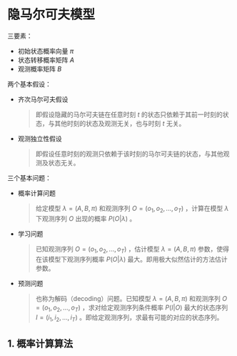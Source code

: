 <head><script src="load-mathjax.js" async></script></head>

# 隐马尔可夫模型

三要素：

- 初始状态概率向量 $\pi$
- 状态转移概率矩阵 $A$
- 观测概率矩阵 $B$

两个基本假设：

- 齐次马尔可夫假设

  > 即假设隐藏的马尔可夫链在任意时刻 $t$ 的状态只依赖于其前一时刻的状态，与其他时刻的状态及观测无关，也与时刻 $t$ 无关。

- 观测独立性假设

  > 即假设任意时刻的观测只依赖于该时刻的马尔可夫链的状态，与其他观测及状态无关。

三个基本问题：

- 概率计算问题

  > 给定模型 $\lambda = (A, B, \pi)$ 和观测序列 $O = (o_1, o_2, ..., o_T)$ ，计算在模型 $\lambda$ 下观测序列 $O$ 出现的概率 $P(O|\lambda)$ 。

- 学习问题

  > 已知观测序列 $O = (o_1, o_2, ..., o_T)$ ，估计模型 $\lambda = (A, B, \pi)$ 参数，使得在该模型下观测序列概率 $P(O|\lambda)$ 最大。即用极大似然估计的方法估计参数。

- 预测问题

  > 也称为解码（decoding）问题。已知模型 $\lambda = (A, B, \pi)$ 和观测序列 $O = (o_1, o_2, ..., o_T)$ ，求对给定观测序列条件概率 $P(I|O)$ 最大的状态序列 $I = (i_1, i_2, ..., i_T)$ 。即给定观测序列，求最有可能的对应的状态序列。

## 1. 概率计算算法

